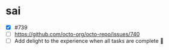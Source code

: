 # sai
- [x] #739
- [ ] https://github.com/octo-org/octo-repo/issues/740
- [ ] Add delight to the experience when all tasks are complete :tada:
